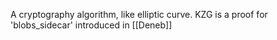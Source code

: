 A cryptography algorithm, like elliptic curve. KZG is a proof for 'blobs_sidecar' introduced in [[Deneb]]